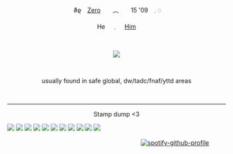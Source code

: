 <p align="center">
​​ ϑϱ　<ins>Zero</ins>　　︵　　15 '09　𓈒 ◌
</p>

<p align="center">
   He⠀⠀𓈒⠀⠀<ins>Him</ins> 
   </p>


  ⠀⠀⠀ ⠀⠀ ⠀  ⠀⠀⠀ ⠀⠀ ⠀ ⠀⠀⠀      <p align="center">
  ![](https://komarev.com/ghpvc/?username=antidosage&color=000000&style=flat&label=bats)
</p>  ⠀

<p align="center">
 usually found in safe global, dw/tadc/fnaf/yttd areas 
 </p>                                        ⠀⠀ ⠀⠀ ⠀  ⠀⠀⠀ ⠀⠀ ⠀ ⠀⠀⠀ 




***
<p align="center">
 Stamp dump <3
    
 <img src="https://i.postimg.cc/527frLRD/tumblr-d2b09c6456cbca22968965278d77bdff-4a1fb4ce-100.webp"> <img src="https://i.postimg.cc/tJNjNx6S/tumblr-077389e53c656c1270dc0e3453409cb5-0b453a29-250.webp"> <img src="https://i.postimg.cc/J4YgVxR3/tumblr-8b20830a43d62f7add3ccb5499bda77f-51aa173b-250.webp"> <img src="https://i.postimg.cc/cHc9DMDn/tumblr-0284d43848a927143efb45eb1bfd6a1c-8cc39cf1-250.webp"> <img src="https://i.postimg.cc/zXvtjhTy/tumblr-5f8c9a07af211bb571c9346190522015-653628b7-100.webp"> <img src="https://i.postimg.cc/DfMd7Mbz/tumblr-e3743fe5c5a1809d427c58763b15ce3e-739ea136-250.webp"> <img src="https://i.postimg.cc/5NQ5ySwS/tumblr-2b1d67eef82b1bf35fe86c970a4afc0b-06c2d616-250.png"> <img src="https://i.postimg.cc/K8nnrcpK/tumblr-ba37f2174ec74d85667780b46954937b-d5dd3a3b-100.webp"> <img src="https://i.postimg.cc/0NjpwT3F/tumblr-2929dec9b1404d387f88d1bd3b67b4fd-b70ea98a-100.png"> <img src="https://i.postimg.cc/V6bn7jzF/tumblr-1cbddfd8c2f51175e7ad3cf7085a70d5-971bcfa4-100.png"> <img src="https://i.postimg.cc/vHGx9Rxh/tumblr-d44a640496bec8fee5867b857f7115b1-8d5122b2-100.png">

　　　　　　　　　　　　　　　　　　　　　　[![spotify-github-profile](https://spotify-github-profile.kittinanx.com/api/view?uid=l4qbftv56yoj5c9suzect2wm6&cover_image=true&theme=novatorem&show_offline=true&background_color=121212&interchange=false&bar_color=ff80a6&bar_color_cover=false)](https://github.com/kittinan/spotify-github-profile)
